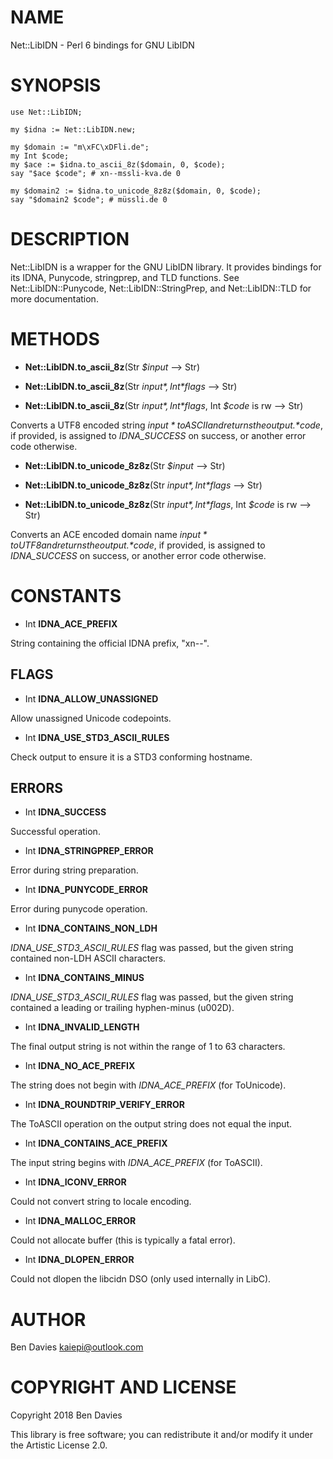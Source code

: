 NAME
====

Net::LibIDN - Perl 6 bindings for GNU LibIDN

SYNOPSIS
========

    use Net::LibIDN;

    my $idna := Net::LibIDN.new;

    my $domain := "m\xFC\xDFli.de";
    my Int $code;
    my $ace := $idna.to_ascii_8z($domain, 0, $code);
    say "$ace $code"; # xn--mssli-kva.de 0

    my $domain2 := $idna.to_unicode_8z8z($domain, 0, $code);
    say "$domain2 $code"; # müssli.de 0

DESCRIPTION
===========

Net::LibIDN is a wrapper for the GNU LibIDN library. It provides bindings for its IDNA, Punycode, stringprep, and TLD functions. See Net::LibIDN::Punycode, Net::LibIDN::StringPrep, and Net::LibIDN::TLD for more documentation.

METHODS
=======

  * **Net::LibIDN.to_ascii_8z**(Str *$input* --> Str)

  * **Net::LibIDN.to_ascii_8z**(Str *$input*, Int *$flags* --> Str)

  * **Net::LibIDN.to_ascii_8z**(Str *$input*, Int *$flags*, Int *$code* is rw --> Str)

Converts a UTF8 encoded string *$input* to ASCII and returns the output. *$code*, if provided, is assigned to *IDNA_SUCCESS* on success, or another error code otherwise.

  * **Net::LibIDN.to_unicode_8z8z**(Str *$input* --> Str)

  * **Net::LibIDN.to_unicode_8z8z**(Str *$input*, Int *$flags* --> Str)

  * **Net::LibIDN.to_unicode_8z8z**(Str *$input*, Int *$flags*, Int *$code* is rw --> Str)

Converts an ACE encoded domain name *$input* to UTF8 and returns the output. *$code*, if provided, is assigned to *IDNA_SUCCESS* on success, or another error code otherwise.

CONSTANTS
=========

  * Int **IDNA_ACE_PREFIX**

String containing the official IDNA prefix, "xn--".

FLAGS
-----

  * Int **IDNA_ALLOW_UNASSIGNED**

Allow unassigned Unicode codepoints.

  * Int **IDNA_USE_STD3_ASCII_RULES**

Check output to ensure it is a STD3 conforming hostname.

ERRORS
------

  * Int **IDNA_SUCCESS**

Successful operation.

  * Int **IDNA_STRINGPREP_ERROR**

Error during string preparation.

  * Int **IDNA_PUNYCODE_ERROR**

Error during punycode operation.

  * Int **IDNA_CONTAINS_NON_LDH**

*IDNA_USE_STD3_ASCII_RULES* flag was passed, but the given string contained non-LDH ASCII characters.

  * Int **IDNA_CONTAINS_MINUS**

*IDNA_USE_STD3_ASCII_RULES* flag was passed, but the given string contained a leading or trailing hyphen-minus (u002D).

  * Int **IDNA_INVALID_LENGTH**

The final output string is not within the range of 1 to 63 characters.

  * Int **IDNA_NO_ACE_PREFIX**

The string does not begin with *IDNA_ACE_PREFIX* (for ToUnicode).

  * Int **IDNA_ROUNDTRIP_VERIFY_ERROR**

The ToASCII operation on the output string does not equal the input.

  * Int **IDNA_CONTAINS_ACE_PREFIX**

The input string begins with *IDNA_ACE_PREFIX* (for ToASCII).

  * Int **IDNA_ICONV_ERROR**

Could not convert string to locale encoding.

  * Int **IDNA_MALLOC_ERROR**

Could not allocate buffer (this is typically a fatal error).

  * Int **IDNA_DLOPEN_ERROR**

Could not dlopen the libcidn DSO (only used internally in LibC).

AUTHOR
======

Ben Davies <kaiepi@outlook.com>

COPYRIGHT AND LICENSE
=====================

Copyright 2018 Ben Davies

This library is free software; you can redistribute it and/or modify it under the Artistic License 2.0.

